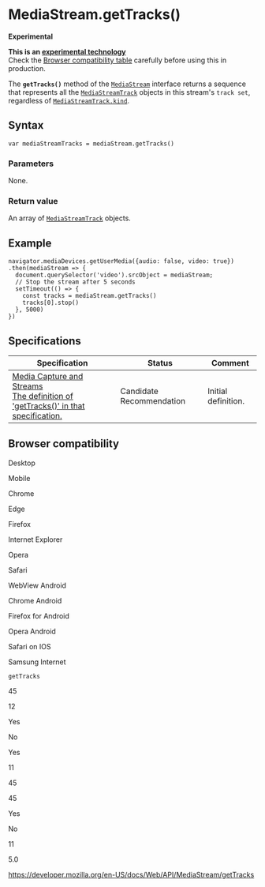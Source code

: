 MediaStream.getTracks()
=======================

**Experimental**

**This is an [experimental technology](https://developer.mozilla.org/en-US/docs/MDN/Guidelines/Conventions_definitions#experimental)**  
Check the [Browser compatibility table](#browser_compatibility) carefully before using this in production.

The **`getTracks()`** method of the [`MediaStream`](../mediastream) interface returns a sequence that represents all the [`MediaStreamTrack`](../mediastreamtrack) objects in this stream's `track set`, regardless of [`MediaStreamTrack.kind`](../mediastreamtrack/kind).

Syntax
------

    var mediaStreamTracks = mediaStream.getTracks()

### Parameters

None.

### Return value

An array of [`MediaStreamTrack`](../mediastreamtrack) objects.

Example
-------

    navigator.mediaDevices.getUserMedia({audio: false, video: true})
    .then(mediaStream => {
      document.querySelector('video').srcObject = mediaStream;
      // Stop the stream after 5 seconds
      setTimeout(() => {
        const tracks = mediaStream.getTracks()
        tracks[0].stop()
      }, 5000)
    })

Specifications
--------------

<table><thead><tr class="header"><th>Specification</th><th>Status</th><th>Comment</th></tr></thead><tbody><tr class="odd"><td><a href="https://w3c.github.io/mediacapture-main/#dom-mediastream-gettracks">Media Capture and Streams<br />
<span class="small">The definition of 'getTracks()' in that specification.</span></a></td><td><span class="spec-cr">Candidate Recommendation</span></td><td>Initial definition.</td></tr></tbody></table>

Browser compatibility
---------------------

Desktop

Mobile

Chrome

Edge

Firefox

Internet Explorer

Opera

Safari

WebView Android

Chrome Android

Firefox for Android

Opera Android

Safari on IOS

Samsung Internet

`getTracks`

45

12

Yes

No

Yes

11

45

45

Yes

No

11

5.0

<a href="https://developer.mozilla.org/en-US/docs/Web/API/MediaStream/getTracks" class="_attribution-link">https://developer.mozilla.org/en-US/docs/Web/API/MediaStream/getTracks</a>
